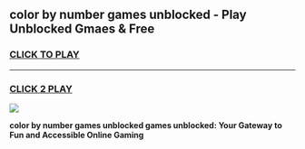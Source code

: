 
## color by number games unblocked - Play Unblocked Gmaes & Free
<h3>
<a href="https://premium.freeplayer.one?title=color_by_number_games_unblocked&ref=20F">CLICK TO PLAY</a></h3>
<hr>

<h3>
<a href="https://premium.freeplayer.one?title=color_by_number_games_unblocked&ref=20F">CLICK 2 PLAY</a>
  
</h3>

<a href="https://premium.freeplayer.one?title=color_by_number_games_unblocked&ref=20F/"><img src="https://clearcache.store/games.png"></a>


**color by number games unblocked games unblocked: Your Gateway to Fun and Accessible Online Gaming**
